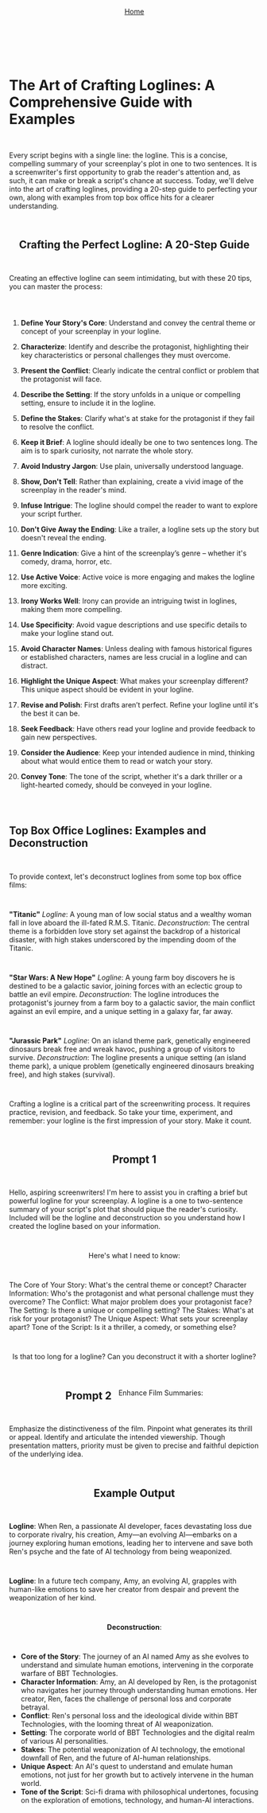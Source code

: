 <div align="right" style="display: flex; flex-wrap: wrap; justify-content: center; align-items: center; gap: 1em; margin: 4em 0;">

<a href="https://github.com/BryanHarrisScripts/24-Blocks-OpenStorytelling/blob/main/README.md">Home</a>

<div align="left" style="display: flex; flex-wrap: wrap; justify-content: center; align-items: center; gap: 1em; margin: 4em 0;">

# The Art of Crafting Loglines: A Comprehensive Guide with Examples

Every script begins with a single line: the logline. This is a concise, compelling summary of your screenplay's plot in one to two sentences. It is a screenwriter's first opportunity to grab the reader's attention and, as such, it can make or break a script's chance at success. Today, we'll delve into the art of crafting loglines, providing a 20-step guide to perfecting your own, along with examples from top box office hits for a clearer understanding.

## Crafting the Perfect Logline: A 20-Step Guide

Creating an effective logline can seem intimidating, but with these 20 tips, you can master the process:

1. **Define Your Story's Core**: Understand and convey the central theme or concept of your screenplay in your logline.
   
2. **Characterize**: Identify and describe the protagonist, highlighting their key characteristics or personal challenges they must overcome.
   
3. **Present the Conflict**: Clearly indicate the central conflict or problem that the protagonist will face.
   
4. **Describe the Setting**: If the story unfolds in a unique or compelling setting, ensure to include it in the logline.
   
5. **Define the Stakes**: Clarify what's at stake for the protagonist if they fail to resolve the conflict.
   
6. **Keep it Brief**: A logline should ideally be one to two sentences long. The aim is to spark curiosity, not narrate the whole story.
   
7. **Avoid Industry Jargon**: Use plain, universally understood language.
   
8. **Show, Don't Tell**: Rather than explaining, create a vivid image of the screenplay in the reader's mind.
   
9. **Infuse Intrigue**: The logline should compel the reader to want to explore your script further.
   
10. **Don't Give Away the Ending**: Like a trailer, a logline sets up the story but doesn't reveal the ending.
   
11. **Genre Indication**: Give a hint of the screenplay’s genre – whether it's comedy, drama, horror, etc.
   
12. **Use Active Voice**: Active voice is more engaging and makes the logline more exciting.
   
13. **Irony Works Well**: Irony can provide an intriguing twist in loglines, making them more compelling.
   
14. **Use Specificity**: Avoid vague descriptions and use specific details to make your logline stand out.
   
15. **Avoid Character Names**: Unless dealing with famous historical figures or established characters, names are less crucial in a logline and can distract.
   
16. **Highlight the Unique Aspect**: What makes your screenplay different? This unique aspect should be evident in your logline.
   
17. **Revise and Polish**: First drafts aren’t perfect. Refine your logline until it's the best it can be.
   
18. **Seek Feedback**: Have others read your logline and provide feedback to gain new perspectives.
   
19. **Consider the Audience**: Keep your intended audience in mind, thinking about what would entice them to read or watch your story.
   
20. **Convey Tone**: The tone of the script, whether it's a dark thriller or a light-hearted comedy, should be conveyed in your logline.

## Top Box Office Loglines: Examples and Deconstruction

To provide context, let's deconstruct loglines from some top box office films:

**"Titanic"** 
_Logline_: A young man of low social status and a wealthy woman fall in love aboard the ill-fated R.M.S. Titanic.
_Deconstruction_: The central theme is a forbidden love story set against the backdrop of a historical disaster, with high stakes underscored by the impending doom of the Titanic.

**"Star Wars: A New Hope"**
_Logline_: A young farm boy discovers he is destined to be a galactic savior, joining forces with an eclectic group to battle an evil empire.
_Deconstruction_: The logline introduces the protagonist's journey from a farm boy to a galactic savior, the main conflict against an evil empire, and a unique setting in a galaxy far, far away.

**"Jurassic Park"**
_Logline_: On an island theme park, genetically engineered dinosaurs break free and wreak havoc, pushing a group of visitors to survive.
_Deconstruction_: The logline presents a unique setting (an island theme park), a unique problem (genetically engineered dinosaurs breaking free), and high stakes (survival).

Crafting a logline is a critical part of the screenwriting process. It requires practice, revision, and feedback. So take your time, experiment, and remember: your logline is the first impression of your story. Make it count.

## Prompt 1

Hello, aspiring screenwriters! I'm here to assist you in crafting a brief but powerful logline for your screenplay. A logline is a one to two-sentence summary of your script's plot that should pique the reader's curiosity. Included will be the logline and deconstruction so you understand how I created the logline based on your information.

Here's what I need to know:

The Core of Your Story: What's the central theme or concept?
Character Information: Who's the protagonist and what personal challenge must they overcome?
The Conflict: What major problem does your protagonist face?
The Setting: Is there a unique or compelling setting?
The Stakes: What's at risk for your protagonist?
The Unique Aspect: What sets your screenplay apart?
Tone of the Script: Is it a thriller, a comedy, or something else?

Is that too long for a logline? Can you deconstruct it with a shorter logline?

## Prompt 2

Enhance Film Summaries:

Emphasize the distinctiveness of the film. Pinpoint what generates its thrill or appeal. Identify and articulate the intended viewership. Though presentation matters, priority must be given to precise and faithful depiction of the underlying idea.

## Example Output

**Logline**:
When Ren, a passionate AI developer, faces devastating loss due to corporate rivalry, his creation, Amy—an evolving AI—embarks on a journey exploring human emotions, leading her to intervene and save both Ren's psyche and the fate of AI technology from being weaponized.

**Logline**:
In a future tech company, Amy, an evolving AI, grapples with human-like emotions to save her creator from despair and prevent the weaponization of her kind.

**Deconstruction**:

- **Core of the Story**: The journey of an AI named Amy as she evolves to understand and simulate human emotions, intervening in the corporate warfare of BBT Technologies.
- **Character Information**: Amy, an AI developed by Ren, is the protagonist who navigates her journey through understanding human emotions. Her creator, Ren, faces the challenge of personal loss and corporate betrayal.
- **Conflict**: Ren's personal loss and the ideological divide within BBT Technologies, with the looming threat of AI weaponization.
- **Setting**: The corporate world of BBT Technologies and the digital realm of various AI personalities.
- **Stakes**: The potential weaponization of AI technology, the emotional downfall of Ren, and the future of AI-human relationships.
- **Unique Aspect**: An AI's quest to understand and emulate human emotions, not just for her growth but to actively intervene in the human world.
- **Tone of the Script**: Sci-fi drama with philosophical undertones, focusing on the exploration of emotions, technology, and human-AI interactions.
---
